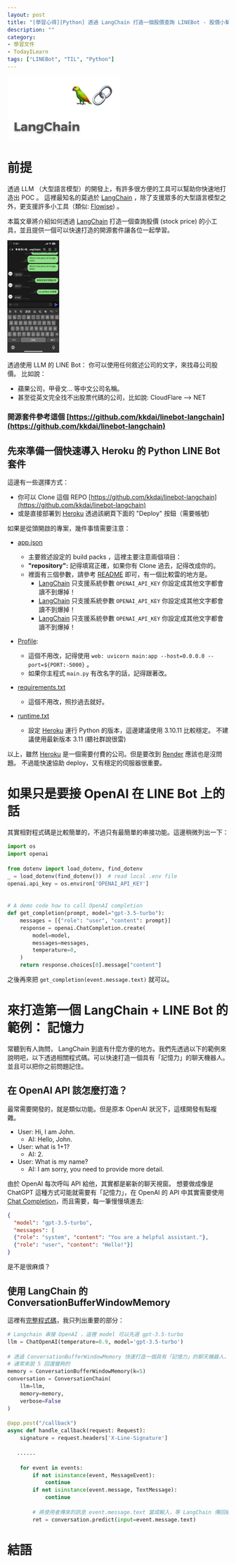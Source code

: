 ```yaml
---
layout: post
title: "[學習心得][Python] 透過 LangChain 打造一個股價查詢 LINEBot - 股價小幫手"
description: ""
category: 
- 學習文件
- TodayILearn
tags: ["LINEBot", "TIL", "Python"]
---
```


<img src="../images/2022/langchain-1679313960.jpg" alt="What is LangChain and how to use it" style="zoom:25%;" />





# 前提

透過 LLM （大型語言模型）的開發上，有許多很方便的工具可以幫助你快速地打造出 POC 。 這裡最知名的莫過於 [LangChain](https://github.com/hwchase17/langchain) ，除了支援眾多的大型語言模型之外，更支援許多小工具（類似: [Flowise](https://github.com/FlowiseAI/Flowise)) 。

本篇文章將介紹如何透過  [LangChain](https://github.com/hwchase17/langchain)  打造一個查詢股價 (stock price) 的小工具，並且提供一個可以快速打造的開源套件讓各位一起學習。



<img src="../images/2022/bot.jpg" alt="img" style="zoom:25%;" />

透過使用 LLM 的 LINE Bot： 你可以使用任何敘述公司的文字，來找尋公司股價。 比如說：

- 蘋果公司，甲骨文... 等中文公司名稱。
- 甚至從英文完全找不出股票代碼的公司，比如說: CloudFlare --> NET

### 開源套件參考這個 [https://github.com/kkdai/linebot-langchain](https://github.com/kkdai/linebot-langchain)



## 先來準備一個快速導入 Heroku 的 Python LINE Bot 套件

這邊有一些選擇方式：

- 你可以 Clone 這個 REPO [https://github.com/kkdai/linebot-langchain](https://github.com/kkdai/linebot-langchain)
- 或是直接部署到 [Heroku](https://dashboard.heroku.com/) 透過該網頁下面的 "Deploy" 按鈕（需要帳號)

如果是從頭開啟的專案，幾件事情需要注意：

- [app.json](https://github.com/kkdai/linebot-langchain/blob/master/app.json)

  - 主要敘述設定的 build packs ，這裡主要注意兩個項目：
  - **"repository":**  記得填寫正確，如果你有 Clone 過去，記得改成你的。
  - 裡面有三個參數，請參考 [README](https://github.com/kkdai/linebot-langchain/blob/master/README.md) 即可，有一個比較雷的地方是。
    -   [LangChain](https://github.com/hwchase17/langchain) 只支援系統參數 `OPENAI_API_KEY` 你設定成其他文字都會讀不到爆掉！
    -   [LangChain](https://github.com/hwchase17/langchain) 只支援系統參數 `OPENAI_API_KEY` 你設定成其他文字都會讀不到爆掉！
    -   [LangChain](https://github.com/hwchase17/langchain) 只支援系統參數 `OPENAI_API_KEY` 你設定成其他文字都會讀不到爆掉！
- [Profile](https://github.com/kkdai/linebot-langchain/blob/master/Procfile):
  - 這個不用改，記得使用 `web: uvicorn main:app --host=0.0.0.0 --port=${PORT:-5000}` 。
  - 如果你主程式 `main.py` 有改名字的話，記得跟著改。

- [requirements.txt](https://github.com/kkdai/linebot-langchain/blob/master/requirements.txt)
  - 這個不用改，照抄過去就好。

- [runtime.txt](https://github.com/kkdai/linebot-langchain/blob/master/runtime.txt)
  - 設定 [Heroku](https://dashboard.heroku.com/) 運行 Python 的版本，這邊建議使用 3.10.11 比較穩定。 不建議使用最新版本 3.11 (聽社群說很雷)


以上，雖然 [Heroku](https://dashboard.heroku.com/)  是一個需要付費的公司。但是要改到 [Render](http://render.com/) 應該也是沒問題。 不過能快速協助 deploy，又有穩定的伺服器很重要。



# 如果只是要接 OpenAI 在 LINE Bot 上的話

其實相對程式碼是比較簡單的，不過只有最簡單的串接功能。這邊稍微列出一下：

```python
import os
import openai

from dotenv import load_dotenv, find_dotenv
_ = load_dotenv(find_dotenv())  # read local .env file
openai.api_key = os.environ['OPENAI_API_KEY']


# A demo code how to call OpenAI completion
def get_completion(prompt, model="gpt-3.5-turbo"):
    messages = [{"role": "user", "content": prompt}]
    response = openai.ChatCompletion.create(
        model=model,
        messages=messages,
        temperature=0,
    )
    return response.choices[0].message["content"]
```

之後再來把 `get_completion(event.message.text)` 就可以。



# 來打造第一個 LangChain + LINE Bot 的範例： 記憶力

常聽到有人詢問， LangChain 到底有什麼方便的地方。我們先透過以下的範例來說明吧，以下透過相關程式碼。可以快速打造一個具有「記憶力」的聊天機器人。並且可以把你之前問題記住。

## 在 OpenAI API 該怎麼打造？

最常需要開發的，就是類似功能。但是原本 OpenAI 狀況下，這樣開發有點複雜。

- User: Hi, I am John.  
  - AI: Hello, John.
- User: what is 1+1?  
  - AI: 2.
- User: What is my name?
  - AI: I am sorry, you need to provide more detail.

由於 OpenAI 每次呼叫 API 給他，其實都是嶄新的聊天視窗。 想要做成像是 ChatGPT 這種方式可能就需要有「記憶力」，在 OpenAI 的 API 中其實需要使用 [Chat Completion](https://platform.openai.com/docs/api-reference/chat/create)，而且需要，每一筆慢慢填進去:

```json
{
  "model": "gpt-3.5-turbo",
  "messages": [
  {"role": "system", "content": "You are a helpful assistant."},
  {"role": "user", "content": "Hello!"}]
}

```

是不是很麻煩？ 

## 使用 LangChain 的 ConversationBufferWindowMemory

這裡有[完整程式碼](https://gist.github.com/kkdai/a99e1a78906a4c1eaac1fea1f440aa98)，我只列出重要的部分：

```python
# Langchain 串接 OpenAI ，這裡 model 可以先選 gpt-3.5-turbo
llm = ChatOpenAI(temperature=0.9, model='gpt-3.5-turbo')

# 透過 ConversationBufferWindowMemory 快速打造一個具有「記憶力」的聊天機器人，可以記住至少五回。
# 通常來說 5 回還蠻夠的
memory = ConversationBufferWindowMemory(k=5)
conversation = ConversationChain(
    llm=llm,
    memory=memory,
    verbose=False
)

@app.post("/callback")
async def handle_callback(request: Request):
    signature = request.headers['X-Line-Signature']

   ......
   
    for event in events:
        if not isinstance(event, MessageEvent):
            continue
        if not isinstance(event.message, TextMessage):
            continue

        # 將使用者傳來的訊息 event.message.text 當成輸入，等 LangChain 傳回結果。
        ret = conversation.predict(input=event.message.text)
```



# 結語

